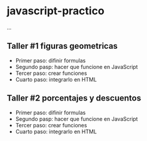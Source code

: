 # javascript-practico

...

## Taller #1 figuras geometricas

- Primer paso: difinir formulas
- Segundo pasp: hacer que funcione en JavaScript
- Tercer paso: crear funciones
- Cuarto paso: integrarlo en HTML

## Taller #2 porcentajes y descuentos

- Primer paso: difinir formulas
- Segundo pasp: hacer que funcione en JavaScript
- Tercer paso: crear funciones
- Cuarto paso: integrarlo en HTML
